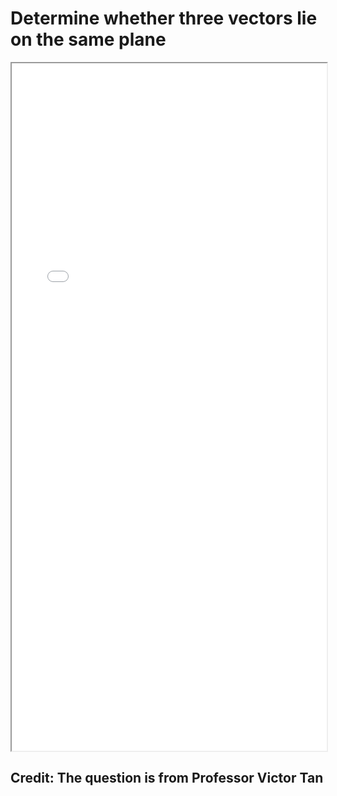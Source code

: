 # Determine whether three vectors lie on the same plane


<!--more-->
<iframe src="./pdf/Whether_3VectorsInOnePlane.pdf" height="1100px" width="100%"></iframe>




## Credit: The question is from Professor Victor Tan

